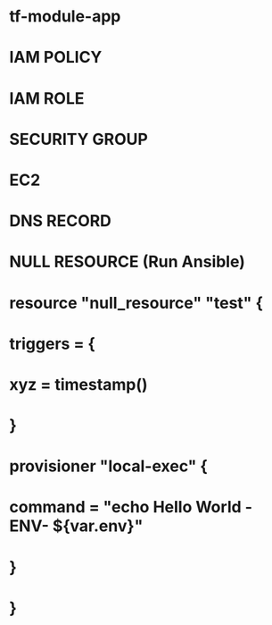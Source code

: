 # tf-module-app
# IAM POLICY
# IAM ROLE
# SECURITY GROUP
# EC2
# DNS RECORD
# NULL RESOURCE (Run Ansible)


# resource "null_resource" "test" {
#    triggers = {
#        xyz = timestamp()
#    }
#    provisioner "local-exec" {
#        command = "echo Hello World -ENV- ${var.env}"
#    }
# }
